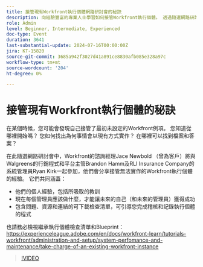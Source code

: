 ```yaml
---
title: 接管現有Workfront執行個體網路研討會的秘訣
description: 向經驗豐富的專業人士學習如何接管Workfront執行個體。 透過隨選網路研討會中的可下載檢查清單，獲得有關稽核、記錄和設定的深入見解，以取得未來成功。
role: Admin
level: Beginner, Intermediate, Experienced
doc-type: Event
duration: 3641
last-substantial-update: 2024-07-16T00:00:00Z
jira: KT-15820
source-git-commit: 3685a942f3027d41a891ce8830afb085e328a97c
workflow-type: tm+mt
source-wordcount: '204'
ht-degree: 0%

---
```



# 接管現有Workfront執行個體的秘訣

在某個時候，您可能會發現自己接管了最初未設定的Workfront例項。 您知道從哪裡開始嗎？ 您如何找出為何事情會以現有方式實作？ 在哪裡可以找到檔案和答案？

在此隨選網路研討會中，Workfront的諮詢經理Jace Newbold （曾為客戶）將與Walgreens的行銷程式和平台主管Brandon Hamm及RLI Insurance Company的系統管理員Ryan Kirk一起參加，他們會分享接管無法實作的Workfront執行個體的經驗。 它們共同涵蓋：

* 他們的個人經驗，包括所吸取的教訓
* 現在每個管理員應該做什麼，才能讓未來的自己（和未來的管理員）獲得成功
* 包含問題、資源和連結的可下載檢查清單，可引導您完成稽核和記錄執行個體的程式

也請務必檢視繼承執行個體檢查清單和Blueprint： https://experienceleague.adobe.com/en/docs/workfront-learn/tutorials-workfront/administration-and-setup/system-perfomance-and-maintenance/take-charge-of-an-existing-workfront-instance

>[!VIDEO](https://video.tv.adobe.com/v/3431014/?learn=on)
